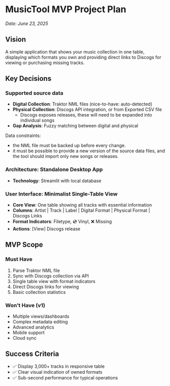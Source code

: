 # MusicTool MVP Project Plan

*Date: June 23, 2025*

## Vision

A simple application that shows your music collection in one table, displaying which formats you own and providing direct links to Discogs for viewing or purchasing missing tracks.

## Key Decisions

### Supported source data

- **Digital Collection**: Traktor NML files (nice-to-have: auto-detected)
- **Physical Collection**: Discogs API integration, or from Exported CSV file
  - Discogs exposes releases, these will need to be expanded into individual songs
- **Gap Analysis**: Fuzzy matching between digital and physical

Data constraints: 
- the NML file must be backed up before every change.
- it must be possible to provide a new version of the source data files, and the
  tool should import only new songs or releases.

### Architecture: Standalone Desktop App

- **Technology**: Streamlit with local database

### User Interface: Minimalist Single-Table View

- **Core View**: One table showing all tracks with essential information
- **Columns**: Artist | Track | Label | Digital Format | Physical Format |
  Discogs Links
- **Format Indicators**: Filetype, 💿 Vinyl, ❌ Missing
- **Actions**: [View] Discogs release

## MVP Scope

### Must Have
1. Parse Traktor NML file
2. Sync with Discogs collection via API
3. Single table view with format indicators
4. Direct Discogs links for viewing
5. Basic collection statistics

### Won't Have (v1)
- Multiple views/dashboards
- Complex metadata editing
- Advanced analytics
- Mobile support
- Cloud sync

## Success Criteria

- ✅ Display 3,000+ tracks in responsive table
- ✅ Clear visual indication of owned formats
- ✅ Sub-second performance for typical operations

